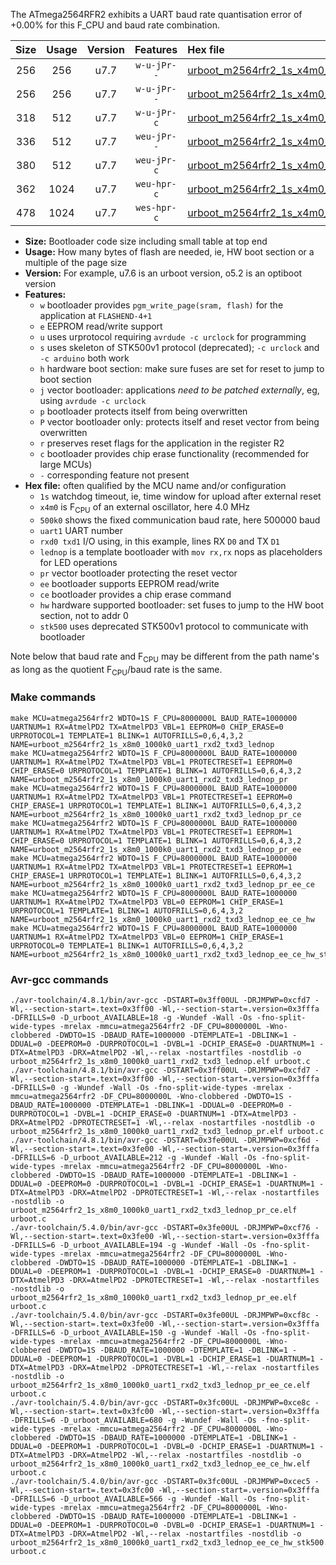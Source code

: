 The ATmega2564RFR2 exhibits a UART baud rate quantisation error of +0.00% for this F_CPU and baud rate combination.

|Size|Usage|Version|Features|Hex file|
|:-:|:-:|:-:|:-:|:--|
|256|256|u7.7|`w-u-jPr--`|[urboot_m2564rfr2_1s_x4m0_500k0_uart1_rxd2_txd3_lednop.hex](https://raw.githubusercontent.com/stefanrueger/urboot.hex/main/mcus/atmega2564rfr2/watchdog_1_s/external_oscillator/%2B4m000000_hz/%2B500k0_baud/uart1_rxd2_txd3/lednop/urboot_m2564rfr2_1s_x4m0_500k0_uart1_rxd2_txd3_lednop.hex)|
|256|256|u7.7|`w-u-jPr--`|[urboot_m2564rfr2_1s_x4m0_500k0_uart1_rxd2_txd3_lednop_pr.hex](https://raw.githubusercontent.com/stefanrueger/urboot.hex/main/mcus/atmega2564rfr2/watchdog_1_s/external_oscillator/%2B4m000000_hz/%2B500k0_baud/uart1_rxd2_txd3/lednop/urboot_m2564rfr2_1s_x4m0_500k0_uart1_rxd2_txd3_lednop_pr.hex)|
|318|512|u7.7|`w-u-jPr-c`|[urboot_m2564rfr2_1s_x4m0_500k0_uart1_rxd2_txd3_lednop_pr_ce.hex](https://raw.githubusercontent.com/stefanrueger/urboot.hex/main/mcus/atmega2564rfr2/watchdog_1_s/external_oscillator/%2B4m000000_hz/%2B500k0_baud/uart1_rxd2_txd3/lednop/urboot_m2564rfr2_1s_x4m0_500k0_uart1_rxd2_txd3_lednop_pr_ce.hex)|
|336|512|u7.7|`weu-jPr--`|[urboot_m2564rfr2_1s_x4m0_500k0_uart1_rxd2_txd3_lednop_pr_ee.hex](https://raw.githubusercontent.com/stefanrueger/urboot.hex/main/mcus/atmega2564rfr2/watchdog_1_s/external_oscillator/%2B4m000000_hz/%2B500k0_baud/uart1_rxd2_txd3/lednop/urboot_m2564rfr2_1s_x4m0_500k0_uart1_rxd2_txd3_lednop_pr_ee.hex)|
|380|512|u7.7|`weu-jPr-c`|[urboot_m2564rfr2_1s_x4m0_500k0_uart1_rxd2_txd3_lednop_pr_ee_ce.hex](https://raw.githubusercontent.com/stefanrueger/urboot.hex/main/mcus/atmega2564rfr2/watchdog_1_s/external_oscillator/%2B4m000000_hz/%2B500k0_baud/uart1_rxd2_txd3/lednop/urboot_m2564rfr2_1s_x4m0_500k0_uart1_rxd2_txd3_lednop_pr_ee_ce.hex)|
|362|1024|u7.7|`weu-hpr-c`|[urboot_m2564rfr2_1s_x4m0_500k0_uart1_rxd2_txd3_lednop_ee_ce_hw.hex](https://raw.githubusercontent.com/stefanrueger/urboot.hex/main/mcus/atmega2564rfr2/watchdog_1_s/external_oscillator/%2B4m000000_hz/%2B500k0_baud/uart1_rxd2_txd3/lednop/urboot_m2564rfr2_1s_x4m0_500k0_uart1_rxd2_txd3_lednop_ee_ce_hw.hex)|
|478|1024|u7.7|`wes-hpr-c`|[urboot_m2564rfr2_1s_x4m0_500k0_uart1_rxd2_txd3_lednop_ee_ce_hw_stk500.hex](https://raw.githubusercontent.com/stefanrueger/urboot.hex/main/mcus/atmega2564rfr2/watchdog_1_s/external_oscillator/%2B4m000000_hz/%2B500k0_baud/uart1_rxd2_txd3/lednop/urboot_m2564rfr2_1s_x4m0_500k0_uart1_rxd2_txd3_lednop_ee_ce_hw_stk500.hex)|

- **Size:** Bootloader code size including small table at top end
- **Usage:** How many bytes of flash are needed, ie, HW boot section or a multiple of the page size
- **Version:** For example, u7.6 is an urboot version, o5.2 is an optiboot version
- **Features:**
  + `w` bootloader provides `pgm_write_page(sram, flash)` for the application at `FLASHEND-4+1`
  + `e` EEPROM read/write support
  + `u` uses urprotocol requiring `avrdude -c urclock` for programming
  + `s` uses skeleton of STK500v1 protocol (deprecated); `-c urclock` and `-c arduino` both work
  + `h` hardware boot section: make sure fuses are set for reset to jump to boot section
  + `j` vector bootloader: applications *need to be patched externally*, eg, using `avrdude -c urclock`
  + `p` bootloader protects itself from being overwritten
  + `P` vector bootloader only: protects itself and reset vector from being overwritten
  + `r` preserves reset flags for the application in the register R2
  + `c` bootloader provides chip erase functionality (recommended for large MCUs)
  + `-` corresponding feature not present
- **Hex file:** often qualified by the MCU name and/or configuration
  + `1s` watchdog timeout, ie, time window for upload after external reset
  + `x4m0` is F<sub>CPU</sub> of an external oscillator, here 4.0 MHz
  + `500k0` shows the fixed communication baud rate, here 500000 baud
  + `uart1` UART number
  + `rxd0 txd1` I/O using, in this example, lines RX `D0` and TX `D1`
  + `lednop` is a template bootloader with `mov rx,rx` nops as placeholders for LED operations
  + `pr` vector bootloader protecting the reset vector
  + `ee` bootloader supports EEPROM read/write
  + `ce` bootloader provides a chip erase command
  + `hw` hardware supported bootloader: set fuses to jump to the HW boot section, not to addr 0
  + `stk500` uses deprecated STK500v1 protocol to communicate with bootloader


Note below that baud rate and F<sub>CPU</sub> may be different from the path name's as long as the quotient F<sub>CPU</sub>/baud rate is the same.

### Make commands
```
make MCU=atmega2564rfr2 WDTO=1S F_CPU=8000000L BAUD_RATE=1000000 UARTNUM=1 RX=AtmelPD2 TX=AtmelPD3 VBL=1 EEPROM=0 CHIP_ERASE=0 URPROTOCOL=1 TEMPLATE=1 BLINK=1 AUTOFRILLS=0,6,4,3,2 NAME=urboot_m2564rfr2_1s_x8m0_1000k0_uart1_rxd2_txd3_lednop
make MCU=atmega2564rfr2 WDTO=1S F_CPU=8000000L BAUD_RATE=1000000 UARTNUM=1 RX=AtmelPD2 TX=AtmelPD3 VBL=1 PROTECTRESET=1 EEPROM=0 CHIP_ERASE=0 URPROTOCOL=1 TEMPLATE=1 BLINK=1 AUTOFRILLS=0,6,4,3,2 NAME=urboot_m2564rfr2_1s_x8m0_1000k0_uart1_rxd2_txd3_lednop_pr
make MCU=atmega2564rfr2 WDTO=1S F_CPU=8000000L BAUD_RATE=1000000 UARTNUM=1 RX=AtmelPD2 TX=AtmelPD3 VBL=1 PROTECTRESET=1 EEPROM=0 CHIP_ERASE=1 URPROTOCOL=1 TEMPLATE=1 BLINK=1 AUTOFRILLS=0,6,4,3,2 NAME=urboot_m2564rfr2_1s_x8m0_1000k0_uart1_rxd2_txd3_lednop_pr_ce
make MCU=atmega2564rfr2 WDTO=1S F_CPU=8000000L BAUD_RATE=1000000 UARTNUM=1 RX=AtmelPD2 TX=AtmelPD3 VBL=1 PROTECTRESET=1 EEPROM=1 CHIP_ERASE=0 URPROTOCOL=1 TEMPLATE=1 BLINK=1 AUTOFRILLS=0,6,4,3,2 NAME=urboot_m2564rfr2_1s_x8m0_1000k0_uart1_rxd2_txd3_lednop_pr_ee
make MCU=atmega2564rfr2 WDTO=1S F_CPU=8000000L BAUD_RATE=1000000 UARTNUM=1 RX=AtmelPD2 TX=AtmelPD3 VBL=1 PROTECTRESET=1 EEPROM=1 CHIP_ERASE=1 URPROTOCOL=1 TEMPLATE=1 BLINK=1 AUTOFRILLS=0,6,4,3,2 NAME=urboot_m2564rfr2_1s_x8m0_1000k0_uart1_rxd2_txd3_lednop_pr_ee_ce
make MCU=atmega2564rfr2 WDTO=1S F_CPU=8000000L BAUD_RATE=1000000 UARTNUM=1 RX=AtmelPD2 TX=AtmelPD3 VBL=0 EEPROM=1 CHIP_ERASE=1 URPROTOCOL=1 TEMPLATE=1 BLINK=1 AUTOFRILLS=0,6,4,3,2 NAME=urboot_m2564rfr2_1s_x8m0_1000k0_uart1_rxd2_txd3_lednop_ee_ce_hw
make MCU=atmega2564rfr2 WDTO=1S F_CPU=8000000L BAUD_RATE=1000000 UARTNUM=1 RX=AtmelPD2 TX=AtmelPD3 VBL=0 EEPROM=1 CHIP_ERASE=1 URPROTOCOL=0 TEMPLATE=1 BLINK=1 AUTOFRILLS=0,6,4,3,2 NAME=urboot_m2564rfr2_1s_x8m0_1000k0_uart1_rxd2_txd3_lednop_ee_ce_hw_stk500
```

### Avr-gcc commands
```
./avr-toolchain/4.8.1/bin/avr-gcc -DSTART=0x3ff00UL -DRJMPWP=0xcfd7 -Wl,--section-start=.text=0x3ff00 -Wl,--section-start=.version=0x3fffa -DFRILLS=0 -D_urboot_AVAILABLE=18 -g -Wundef -Wall -Os -fno-split-wide-types -mrelax -mmcu=atmega2564rfr2 -DF_CPU=8000000L -Wno-clobbered -DWDTO=1S -DBAUD_RATE=1000000 -DTEMPLATE=1 -DBLINK=1 -DDUAL=0 -DEEPROM=0 -DURPROTOCOL=1 -DVBL=1 -DCHIP_ERASE=0 -DUARTNUM=1 -DTX=AtmelPD3 -DRX=AtmelPD2 -Wl,--relax -nostartfiles -nostdlib -o urboot_m2564rfr2_1s_x8m0_1000k0_uart1_rxd2_txd3_lednop.elf urboot.c
./avr-toolchain/4.8.1/bin/avr-gcc -DSTART=0x3ff00UL -DRJMPWP=0xcfd7 -Wl,--section-start=.text=0x3ff00 -Wl,--section-start=.version=0x3fffa -DFRILLS=0 -g -Wundef -Wall -Os -fno-split-wide-types -mrelax -mmcu=atmega2564rfr2 -DF_CPU=8000000L -Wno-clobbered -DWDTO=1S -DBAUD_RATE=1000000 -DTEMPLATE=1 -DBLINK=1 -DDUAL=0 -DEEPROM=0 -DURPROTOCOL=1 -DVBL=1 -DCHIP_ERASE=0 -DUARTNUM=1 -DTX=AtmelPD3 -DRX=AtmelPD2 -DPROTECTRESET=1 -Wl,--relax -nostartfiles -nostdlib -o urboot_m2564rfr2_1s_x8m0_1000k0_uart1_rxd2_txd3_lednop_pr.elf urboot.c
./avr-toolchain/4.8.1/bin/avr-gcc -DSTART=0x3fe00UL -DRJMPWP=0xcf6d -Wl,--section-start=.text=0x3fe00 -Wl,--section-start=.version=0x3fffa -DFRILLS=6 -D_urboot_AVAILABLE=212 -g -Wundef -Wall -Os -fno-split-wide-types -mrelax -mmcu=atmega2564rfr2 -DF_CPU=8000000L -Wno-clobbered -DWDTO=1S -DBAUD_RATE=1000000 -DTEMPLATE=1 -DBLINK=1 -DDUAL=0 -DEEPROM=0 -DURPROTOCOL=1 -DVBL=1 -DCHIP_ERASE=1 -DUARTNUM=1 -DTX=AtmelPD3 -DRX=AtmelPD2 -DPROTECTRESET=1 -Wl,--relax -nostartfiles -nostdlib -o urboot_m2564rfr2_1s_x8m0_1000k0_uart1_rxd2_txd3_lednop_pr_ce.elf urboot.c
./avr-toolchain/5.4.0/bin/avr-gcc -DSTART=0x3fe00UL -DRJMPWP=0xcf76 -Wl,--section-start=.text=0x3fe00 -Wl,--section-start=.version=0x3fffa -DFRILLS=6 -D_urboot_AVAILABLE=194 -g -Wundef -Wall -Os -fno-split-wide-types -mrelax -mmcu=atmega2564rfr2 -DF_CPU=8000000L -Wno-clobbered -DWDTO=1S -DBAUD_RATE=1000000 -DTEMPLATE=1 -DBLINK=1 -DDUAL=0 -DEEPROM=1 -DURPROTOCOL=1 -DVBL=1 -DCHIP_ERASE=0 -DUARTNUM=1 -DTX=AtmelPD3 -DRX=AtmelPD2 -DPROTECTRESET=1 -Wl,--relax -nostartfiles -nostdlib -o urboot_m2564rfr2_1s_x8m0_1000k0_uart1_rxd2_txd3_lednop_pr_ee.elf urboot.c
./avr-toolchain/5.4.0/bin/avr-gcc -DSTART=0x3fe00UL -DRJMPWP=0xcf8c -Wl,--section-start=.text=0x3fe00 -Wl,--section-start=.version=0x3fffa -DFRILLS=6 -D_urboot_AVAILABLE=150 -g -Wundef -Wall -Os -fno-split-wide-types -mrelax -mmcu=atmega2564rfr2 -DF_CPU=8000000L -Wno-clobbered -DWDTO=1S -DBAUD_RATE=1000000 -DTEMPLATE=1 -DBLINK=1 -DDUAL=0 -DEEPROM=1 -DURPROTOCOL=1 -DVBL=1 -DCHIP_ERASE=1 -DUARTNUM=1 -DTX=AtmelPD3 -DRX=AtmelPD2 -DPROTECTRESET=1 -Wl,--relax -nostartfiles -nostdlib -o urboot_m2564rfr2_1s_x8m0_1000k0_uart1_rxd2_txd3_lednop_pr_ee_ce.elf urboot.c
./avr-toolchain/5.4.0/bin/avr-gcc -DSTART=0x3fc00UL -DRJMPWP=0xce8c -Wl,--section-start=.text=0x3fc00 -Wl,--section-start=.version=0x3fffa -DFRILLS=6 -D_urboot_AVAILABLE=680 -g -Wundef -Wall -Os -fno-split-wide-types -mrelax -mmcu=atmega2564rfr2 -DF_CPU=8000000L -Wno-clobbered -DWDTO=1S -DBAUD_RATE=1000000 -DTEMPLATE=1 -DBLINK=1 -DDUAL=0 -DEEPROM=1 -DURPROTOCOL=1 -DVBL=0 -DCHIP_ERASE=1 -DUARTNUM=1 -DTX=AtmelPD3 -DRX=AtmelPD2 -Wl,--relax -nostartfiles -nostdlib -o urboot_m2564rfr2_1s_x8m0_1000k0_uart1_rxd2_txd3_lednop_ee_ce_hw.elf urboot.c
./avr-toolchain/5.4.0/bin/avr-gcc -DSTART=0x3fc00UL -DRJMPWP=0xcec5 -Wl,--section-start=.text=0x3fc00 -Wl,--section-start=.version=0x3fffa -DFRILLS=6 -D_urboot_AVAILABLE=566 -g -Wundef -Wall -Os -fno-split-wide-types -mrelax -mmcu=atmega2564rfr2 -DF_CPU=8000000L -Wno-clobbered -DWDTO=1S -DBAUD_RATE=1000000 -DTEMPLATE=1 -DBLINK=1 -DDUAL=0 -DEEPROM=1 -DURPROTOCOL=0 -DVBL=0 -DCHIP_ERASE=1 -DUARTNUM=1 -DTX=AtmelPD3 -DRX=AtmelPD2 -Wl,--relax -nostartfiles -nostdlib -o urboot_m2564rfr2_1s_x8m0_1000k0_uart1_rxd2_txd3_lednop_ee_ce_hw_stk500.elf urboot.c
```

